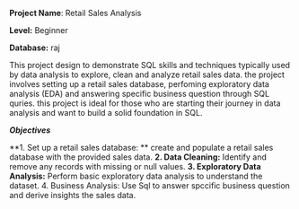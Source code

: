 **Project Name**: Retail Sales Analysis

**Level:** Beginner

**Database:** raj


This project design to demonstrate SQL skills and techniques typically used by data analysis to explore, clean and analyze retail sales data. the project involves setting up a retail sales database, perfoming exploratory data analysis (EDA) and answering specific business question through SQL quries. this project is ideal for those who are starting their journey in data analysis and want to build a solid foundation in SQL.

*****Objectives*****

**1. Set up a retail sales database: ** create and populate a retail sales database with the provided sales data.
**2. Data Cleaning:**  Identify and remove any records with missing or null values.
**3. Exploratory Data Analysis:**  Perform basic exploratory data analysis to understand the dataset.
4. Business Analysis: Use Sql to answer spccific business question and derive insights the sales data.



